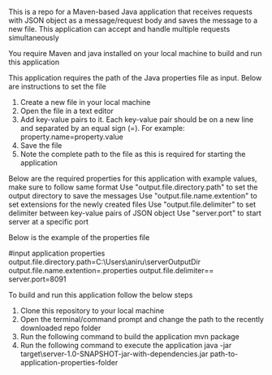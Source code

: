 This is a repo for a Maven-based Java application that receives requests with JSON object as a message/request body and saves the message to a new file. 
This application can accept and handle multiple requests simultaneously

You require Maven and java installed on your local machine to build and run this application

This application requires the path of the Java properties file as input. Below are instructions to set the file
1. Create a new file in your local machine
2. Open the file in a text editor
3. Add key-value pairs to it. Each key-value pair should be on a new line and separated by an equal sign (=). For example: property.name=property.value
4. Save the file
5. Note the complete path to the file as this is required for starting the application

Below are the required properties for this application with example values, make sure to follow same format
Use "output.file.directory.path" to set the output directory to save the messages
Use "output.file.name.extention" to set extensions for the newly created files
Use "output.file.delimiter" to set delimiter between key-value pairs of JSON object
Use "server.port" to start server at a specific port

Below is the example of the properties file

#input application properties
output.file.directory.path=C:\\Users\\aniru\\serverOutputDir
output.file.name.extention=.properties
output.file.delimiter=\=
server.port=8091



To build and run this application follow the below steps
1. Clone this repository to your local machine
2. Open the terminal/command prompt and change the path to the recently downloaded repo folder
3. Run the following command to build the application
	mvn package
4. Run the following command to execute the application
	java -jar target\server-1.0-SNAPSHOT-jar-with-dependencies.jar path-to-application-properties-folder
